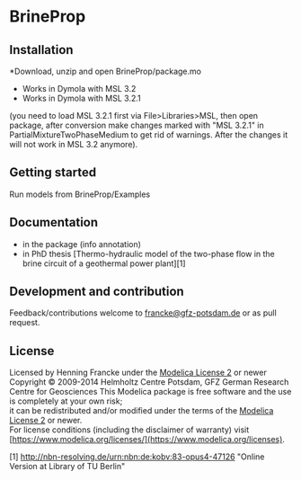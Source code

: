 BrineProp
=========

Installation
------------
*Download, unzip and open BrineProp/package.mo

* Works in Dymola with MSL 3.2
* Works in Dymola with MSL 3.2.1 

(you need to load MSL 3.2.1 first via File>Libraries>MSL, then open package, 
after conversion make changes marked with "MSL 3.2.1" in PartialMixtureTwoPhaseMedium to get rid of warnings. After the changes it will not work in MSL 3.2 anymore).

Getting started
------
Run models from BrineProp/Examples

Documentation
-------------
* in the package (info annotation)
* in PhD thesis [Thermo-hydraulic model of the two-phase flow in the brine circuit of a geothermal power plant][1]

## Development and contribution
Feedback/contributions welcome to francke@gfz-potsdam.de or as  pull request.

## License
Licensed by Henning Francke under the [Modelica License 2](https://www.modelica.org/licenses/ModelicaLicense2) or newer
Copyright © 2009-2014 Helmholtz Centre Potsdam, GFZ German Research Centre for Geosciences
This Modelica package is free software and the use is completely at your own risk;  
it can be redistributed and/or modified under the terms of the [Modelica License 2](https://www.modelica.org/licenses/ModelicaLicense2) or newer.  
For license conditions (including the disclaimer of warranty) visit [https://www.modelica.org/licenses/](https://www.modelica.org/licenses).

[1] http://nbn-resolving.de/urn:nbn:de:kobv:83-opus4-47126 "Online Version at Library of TU Berlin"
